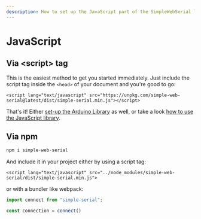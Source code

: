 ```yaml
---
description: How to set up the JavaScript part of the SimpleWebSerial library.
---
```


# JavaScript

## Via &lt;script&gt; tag

This is the easiest method to get you started immediately. Just include the script tag inside the `<head>` of your document and you're good to go:

```markup
<script lang="text/javascript" src="https://unpkg.com/simple-web-serial@latest/dist/simple-serial.min.js"></script>
```

That's it! Either [set-up the Arduino Library](arduino.md) as well, or take a look [how to use the JavaScript library](../usage/javascript.md).

## Via npm

```javascript
npm i simple-web-serial
```

And include it in your project either by using a script tag:

```markup
<script lang="text/javascript" src="../node_modules/simple-web-serial/dist/simple-serial.min.js">
```

or with a bundler like webpack:

```javascript
import connect from "simple-serial";

const connection = connect()
```

